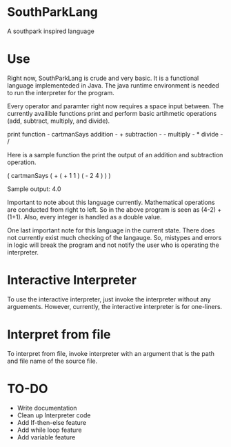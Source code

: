 # SouthParkLang
A southpark inspired language


# Use
Right now, SouthParkLang is crude and very basic. It is a functional language implementeded in Java. The java runtime environment is needed to run the interpreter for the program.

Every operator and paramter right now requires a space input between. The currently availible functions print and perform basic artihmetic operations (add, subtract, multiply, and divide).

print function - cartmanSays
addition - +
subtraction - -
multiply - *
divide - /

Here is a sample function the print the output of an addition and subtraction operation.

( cartmanSays ( + ( + 1 1 ) ( - 2 4 ) ) )

Sample output: 4.0

Important to note about this language currently. Mathematical operations are conducted from right to left. So in the above program is seen as (4-2) + (1+1). Also, every integer is handled as a double value. 

One last important note for this language in the current state. There does not currently exist much checking of the langauge. So, mistypes and errors in logic will break the program and not notify the user who is operating the interpreter. 

# Interactive Interpreter

To use the interactive interpreter, just invoke the interpreter without any arguements. However, currently, the interactive interpreter is for one-liners.

# Interpret from file

To interpret from file, invoke interpreter with an argument that is the path and file name of the source file. 

# TO-DO
- Write documentation
- Clean up Interpreter code
- Add If-then-else feature
- Add while loop feature
- Add variable feature
